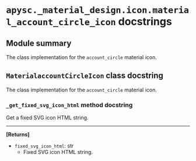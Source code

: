 # `apysc._material_design.icon.material_account_circle_icon` docstrings

## Module summary

The class implementation for the `account_circle` material icon.

## `MaterialaccountCircleIcon` class docstring

The class implementation for the `account_circle` material icon.

### `_get_fixed_svg_icon_html` method docstring

Get a fixed SVG icon HTML string.<hr>

**[Returns]**

- `fixed_svg_icon_html`: str
  - Fixed SVG icon HTML string.